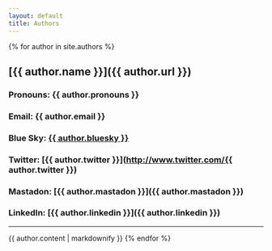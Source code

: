 ```yaml
---
layout: default
title: Authors
---
```


{% for author in site.authors %}
## [{{ author.name }}]({{ author.url }})
### Pronouns: {{ author.pronouns }}
### Email: {{ author.email }}
### Blue Sky: [{{ author.bluesky }}](https://bsky.app/profile/jearil.bsky.social)
### Twitter: [{{ author.twitter }}](http://www.twitter.com/{{ author.twitter }})
### Mastadon: [{{ author.mastadon }}]({{ author.mastadon }})
### LinkedIn: [{{ author.linkedin }}]({{ author.linkedin }})
<hr>
{{ author.content | markdownify }}
{% endfor %}